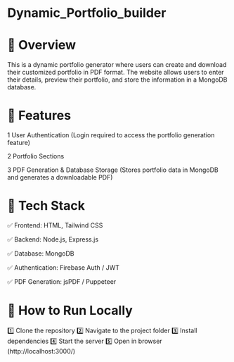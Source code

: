 # Dynamic_Portfolio_builder
# 🔹 Overview
This is a dynamic portfolio generator where users can create and download their customized portfolio in PDF format. The website allows users to enter their details, preview their portfolio, and store the information in a MongoDB database.

# 🔹 Features

 1 User Authentication (Login required to access the portfolio generation feature)

 2 Portfolio Sections

 3 PDF Generation & Database Storage (Stores portfolio data in MongoDB and generates a downloadable PDF)

# 🔹 Tech Stack
✅ Frontend: HTML, Tailwind CSS

✅ Backend: Node.js, Express.js

✅ Database: MongoDB

✅ Authentication: Firebase Auth / JWT

✅ PDF Generation: jsPDF / Puppeteer

# 🔹 How to Run Locally
1️⃣ Clone the repository
2️⃣ Navigate to the project folder
3️⃣ Install dependencies
4️⃣ Start the server
5️⃣ Open in browser (http://localhost:3000/)

